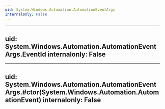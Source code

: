 ```yaml
---
uid: System.Windows.Automation.AutomationEventArgs
internalonly: False
---
```


---
uid: System.Windows.Automation.AutomationEventArgs.EventId
internalonly: False
---

---
uid: System.Windows.Automation.AutomationEventArgs.#ctor(System.Windows.Automation.AutomationEvent)
internalonly: False
---
